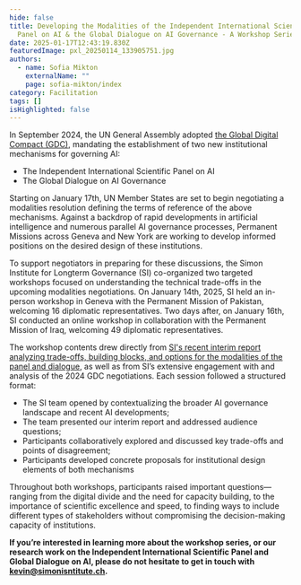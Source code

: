 ```yaml
---
hide: false
title: Developing the Modalities of the Independent International Scientific
  Panel on AI & the Global Dialogue on AI Governance - A Workshop Series
date: 2025-01-17T12:43:19.830Z
featuredImage: pxl_20250114_133905751.jpg
authors:
  - name: Sofia Mikton
    externalName: ""
    page: sofia-mikton/index
category: Facilitation
tags: []
isHighlighted: false
---
```

In September 2024, the UN General Assembly adopted [the Global Digital Compact (GDC)](https://www.un.org/techenvoy/global-digital-compact), mandating the establishment of two new institutional mechanisms for governing AI:

* The Independent International Scientific Panel on AI
* The Global Dialogue on AI Governance

Starting on January 17th, UN Member States are set to begin negotiating a modalities resolution defining the terms of reference of the above mechanisms. Against a backdrop of rapid developments in artificial intelligence and numerous parallel AI governance processes, Permanent Missions across Geneva and New York are working to develop informed positions on the desired design of these institutions.

To support negotiators in preparing for these discussions, the Simon Institute for Longterm Governance (SI) co-organized two targeted workshops focused on understanding the technical trade-offs in the upcoming modalities negotiations. On January 14th, 2025, SI held an in-person workshop in Geneva with the Permanent Mission of Pakistan, welcoming 16 diplomatic representatives. Two days after, on January 16th, SI conducted an online workshop in collaboration with the Permanent Mission of Iraq, welcoming 49 diplomatic representatives. 

The workshop contents drew directly from [SI's recent interim report analyzing trade-offs, building blocks, and options for the modalities of the panel and dialogue](https://www.simoninstitute.ch/blog/post/blueprints-design-options-for-the-independent-international-scientific-panel-on-ai-and-the-global-dialogue-on-ai-governance/), as well as from SI’s extensive engagement with and analysis of the 2024 GDC negotiations. Each session followed a structured format:

* The SI team opened by contextualizing the broader AI governance landscape and recent AI developments;
* The team presented our interim report and addressed audience questions;
* Participants collaboratively explored and discussed key trade-offs and points of disagreement;
* Participants developed concrete proposals for institutional design elements of both mechanisms

Throughout both workshops, participants raised important questions—ranging from the digital divide and the need for capacity building, to the importance of scientific excellence and speed, to finding ways to include different types of stakeholders without compromising the decision-making capacity of institutions. 

**If you’re interested in learning more about the workshop series, or our research work on the Independent International Scientific Panel and Global Dialogue on AI, please do not hesitate to get in touch with [kevin@simonisntitute.ch](mailto:kevin@simonisntitute.ch).**